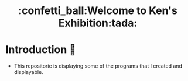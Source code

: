 <h1 align="center">:confetti_ball:Welcome to Ken's Exhibition:tada:</h1>

# Introduction :loudspeaker:
 - This repositorie is displaying some of the programs that I created and displayable.